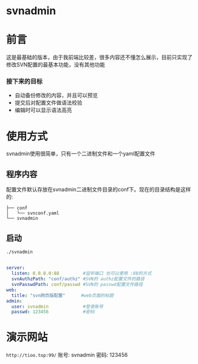 # svnadmin


# 前言
这是最基础的版本，由于我前端比较差，很多内容还不懂怎么展示，目前只实现了修改SVN配置的最基本功能，没有其他功能
### 接下来的目标
- 自动备份修改的内容，并且可以预览
- 提交后对配置文件做语法校验
- 编辑时可以显示语法高亮
# 使用方式
svnadmin使用很简单，只有一个二进制文件和一个yaml配置文件


## 程序内容
配置文件默认存放在svnadmin二进制文件目录的conf下。现在的目录结构是这样的:
```
├── conf
│   └── svnconf.yaml
└── svnadmin
```
## 启动
```
./svnadmin
```

##
```yaml
server:
  listen: 0.0.0.0:88         #监听端口 也可以使用 :88的方式
  svnAuthzPath: "conf/authz" #SVN的 authz配置文件的路径
  svnPasswdPath: conf/passwd #SVN的 passwd配置文件路径
web:
  title: "svn网页版配置"      #web页面的标题
admin:
  user: svnadmin             #登录账号
  passwd: 123456             #密码
```
# 演示网站
`http://tioo.top:99/`
账号: svnadmin
密码: 123456

